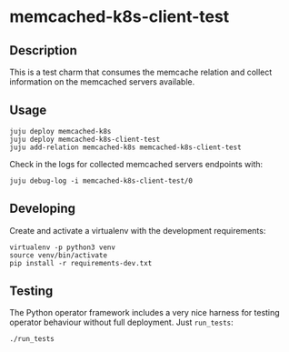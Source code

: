 # memcached-k8s-client-test

## Description

This is a test charm that consumes the memcache relation and collect information on the memcached servers available.

## Usage

    juju deploy memcached-k8s
    juju deploy memcached-k8s-client-test 
    juju add-relation memcached-k8s memcached-k8s-client-test

Check in the logs for collected memcached servers endpoints with:

    juju debug-log -i memcached-k8s-client-test/0


## Developing

Create and activate a virtualenv with the development requirements:

    virtualenv -p python3 venv
    source venv/bin/activate
    pip install -r requirements-dev.txt

## Testing

The Python operator framework includes a very nice harness for testing
operator behaviour without full deployment. Just `run_tests`:

    ./run_tests
